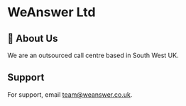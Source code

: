 #  WeAnswer Ltd

## 🚀 About Us
We are an outsourced call centre based in South West UK.

## Support
For support, email team@weanswer.co.uk.

